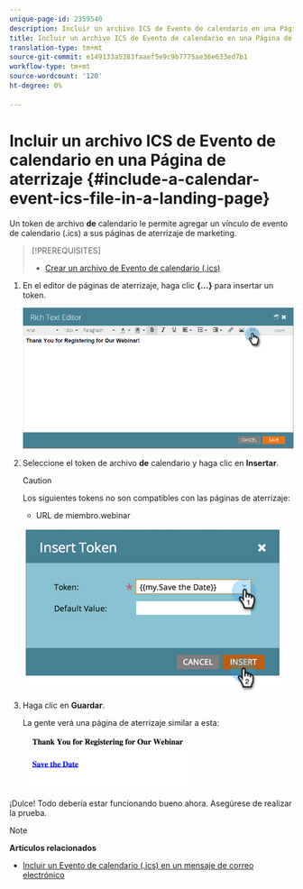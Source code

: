 ```yaml
---
unique-page-id: 2359540
description: Incluir un archivo ICS de Evento de calendario en una Página de aterrizaje - Documentos de marketing - Documentación del producto
title: Incluir un archivo ICS de Evento de calendario en una Página de aterrizaje
translation-type: tm+mt
source-git-commit: e149133a5383faaef5e9c9b7775ae36e633ed7b1
workflow-type: tm+mt
source-wordcount: '120'
ht-degree: 0%

---
```



# Incluir un archivo ICS de Evento de calendario en una Página de aterrizaje {#include-a-calendar-event-ics-file-in-a-landing-page}

Un token de archivo **de** calendario le permite agregar un vínculo de evento de calendario (.ics) a sus páginas de aterrizaje de marketing.

>[!PREREQUISITES]
>
>* [Crear un archivo de Evento de calendario (.ics)](../../../../product-docs/email-marketing/general/functions-in-the-editor/create-a-calendar-event-ics-file.md)

>



1. En el editor de páginas de aterrizaje, haga clic **{...}** para insertar un token.

   ![](assets/image2015-7-8-17-3a51-3a29.png)

1. Seleccione el token de archivo **de** calendario y haga clic en **Insertar**.

   >[!CAUTION]
   >
   >Los siguientes tokens no son compatibles con las páginas de aterrizaje:
   >
   >    
   >    
   >    * URL de miembro.webinar


   ![](assets/image2015-1-6-16-3a31-3a28.png)

1. Haga clic en **Guardar**.

   La gente verá una página de aterrizaje similar a esta:   ![](assets/image2015-1-6-16-3a42-3a51.png)

¡Dulce! Todo debería estar funcionando bueno ahora. Asegúrese de realizar la prueba.

>[!NOTE]
>
>**Artículos relacionados**
>
>* [Incluir un Evento de calendario (.ics) en un mensaje de correo electrónico](../../../../product-docs/email-marketing/general/functions-in-the-editor/include-a-calendar-event-ics-in-an-email.md)

>



